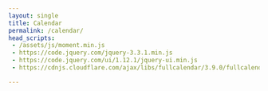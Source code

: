```yaml
---
layout: single
title: Calendar
permalink: /calendar/
head_scripts:
 - /assets/js/moment.min.js
 - https://code.jquery.com/jquery-3.3.1.min.js
 - https://code.jquery.com/ui/1.12.1/jquery-ui.min.js
 - https://cdnjs.cloudflare.com/ajax/libs/fullcalendar/3.9.0/fullcalendar.min.js

---
```


<link rel="stylesheet" href="//cdnjs.cloudflare.com/ajax/libs/fullcalendar/3.9.0/fullcalendar.min.css">
<link rel="stylesheet" media="print" href="//cdnjs.cloudflare.com/ajax/libs/fullcalendar/3.9.0/fullcalendar.print.css">

<script>
$(document).ready(function() {

	$('#calendar').fullCalendar({
		events:'/events/json'
	})

});
</script>

<div id="calendar"></div>